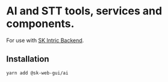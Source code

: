 # AI and STT tools, services and components.

For use with [SK Intric Backend](https://github.com/Sundsvallskommun/web-app-intric-backend).

## Installation

```sh
yarn add @sk-web-gui/ai
```
